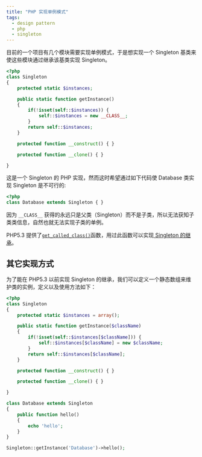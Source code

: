 ```yaml
---
title: "PHP 实现单例模式"
tags:
  - design pattern
  - php
  - singleton
---
```



目前的一个项目有几个模块需要实现单例模式，于是想实现一个 Singleton 基类来使这些模块通过继承该基类实现 Singleton。

<!-- more -->

```php
<?php
class Singleton
{
    protected static $instances;

    public static function getInstance()
    {
        if(!isset(self::$instances)) {
            self::$instances = new __CLASS__;
        }
        return self::$instances;
    }

    protected function __construct() { }

    protected function __clone() { }

}
```

这是一个 Singleton 的 PHP 实现，然而这时希望通过如下代码使 Database 类实现 Singleton 是不可行的:

```php
<?php
class Database extends Singleton { }
```

因为 `__CLASS__` 获得的永远只是父类（Singleton）而不是子类，所以无法获知子类类信息，自然也就无法实现子类的单例。

PHP5.3 提供了[`get_called_class()`](http://cn.php.net/manual/en/function.get-called-class.php)函数，用过此函数可以实现[ Singleton 的继承](http://www.xinze.me/php-%E5%8F%AF%E7%BB%A7%E6%89%BF%E7%9A%84%E5%8D%95%E4%BE%8B%E6%A8%A1%E5%BC%8F%E4%BE%8B%E5%AD%90-singleton/)。</p>

## 其它实现方式
为了能在 PHP5.3 以前实现 Singleton 的继承，我们可以定义一个静态数组来维护类的实例，定义以及使用方法如下：

```php
<?php
class Singleton
{
    protected static $instances = array();

    public static function getInstance($className)
    {
        if(!isset(self::$instances[$className])) {
            self::$instances[$className] = new $className;
        }
        return self::$instances[$className];
    }

    protected function __construct() { }

    protected function __clone() { }

}

class Database extends Singleton
{
    public function hello()
    {
        echo 'hello';
    }
}

Singleton::getInstance('Database')->hello();
```
